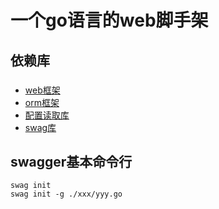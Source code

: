 # 一个go语言的web脚手架

## 依赖库
### 
* [web框架](https://github.com/gin-gonic/gin)
* [orm框架](https://github.com/jinzhu/gorm)
* [配置读取库](https://github.com/spf13/viper)
* [swag库](https://github.com/swaggo/swag)


## swagger基本命令行
``` 
swag init
swag init -g ./xxx/yyy.go
```
